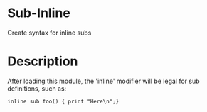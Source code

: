 Sub-Inline
=================

Create syntax for inline subs

Description
===========

After loading this module, the 'inline' modifier will be legal for sub definitions, such as:

```
inline sub foo() { print "Here\n";}
```

